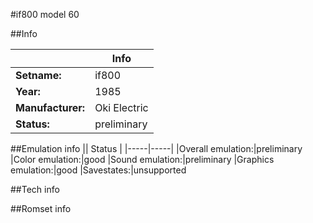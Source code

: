 #if800 model 60

##Info

||Info|
|-----|-----|
|**Setname:**|if800
|**Year:**|1985
|**Manufacturer:**|Oki Electric
|**Status:**|preliminary

##Emulation info
|| Status |
|-----|-----|
|Overall emulation:|preliminary
|Color emulation:|good
|Sound emulation:|preliminary
|Graphics emulation:|good
|Savestates:|unsupported

##Tech info

##Romset info

<!--- START OF EDITED COMMENT DO NOT TOUCH TEXT ABOVE-->
